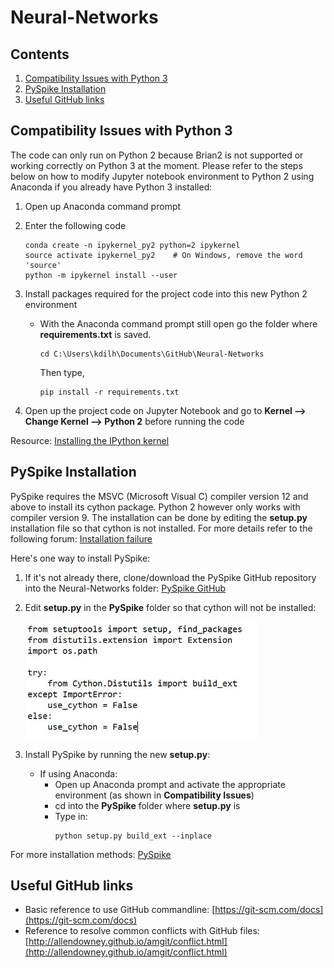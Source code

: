 # Neural-Networks

## Contents
1. [Compatibility Issues with Python 3](README.md#compatibility-issues-with-python-3)
2. [PySpike Installation](README.md#pyspike-installation)
3. [Useful GitHub links](README.md#useful-github-links)

## Compatibility Issues with Python 3

The code can only run on Python 2 because Brian2 is not supported or working correctly on Python 3 at the moment. Please refer to the steps below on how to modify Jupyter notebook environment to Python 2 using Anaconda if you already have Python 3 installed: 

1. Open up Anaconda command prompt

2. Enter the following code
      ```
      conda create -n ipykernel_py2 python=2 ipykernel
      source activate ipykernel_py2    # On Windows, remove the word 'source'
      python -m ipykernel install --user
      ```
      
3. Install packages required for the project code into this new Python 2 environment
    - With the Anaconda command prompt still open go the folder where **requirements.txt** is saved.
      ```
      cd C:\Users\kdilh\Documents\GitHub\Neural-Networks
      ```
      Then type, 
      
      ```
      pip install -r requirements.txt
      ```

4. Open up the project code on Jupyter Notebook and go to **Kernel --> Change Kernel --> Python 2** before running the code

Resource: [Installing the IPython kernel](https://ipython.readthedocs.io/en/latest/install/kernel_install.html#installing-the-ipython-kernel)

## PySpike Installation

PySpike requires the MSVC (Microsoft Visual C) compiler version 12 and above to install its cython package. Python 2 however only works with compiler version 9. The installation can be done by editing the **setup.py** installation file so that cython is not installed. For more details refer to the following forum: [Installation failure](https://github.com/mariomulansky/PySpike/issues/22) 

Here's one way to install PySpike:

1. If it's not already there, clone/download the PySpike GitHub repository into the Neural-Networks folder: [PySpike GitHub](https://github.com/mariomulansky/PySpike)
2. Edit **setup.py** in the **PySpike** folder so that cython will not be installed:

      <img src ="https://github.com/KokilaP/Neural-Networks/blob/master/images/pyspike.JPG" title="Edited portion of setup.py" height="187" width="371">
      
3. Install PySpike by running the new **setup.py**:
    - If using Anaconda:
       - Open up Anaconda prompt and activate the appropriate environment (as shown in **Compatibility Issues**)
       - cd into the **PySpike** folder where **setup.py** is
       - Type in: 
         ```
         python setup.py build_ext --inplace
         ```
For more installation methods: [PySpike](http://mariomulansky.github.io/PySpike/)

## Useful GitHub links

* Basic reference to use GitHub commandline: [https://git-scm.com/docs](https://git-scm.com/docs)
* Reference to resolve common conflicts with GitHub files: [http://allendowney.github.io/amgit/conflict.html](http://allendowney.github.io/amgit/conflict.html)
